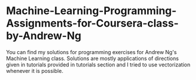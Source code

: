 # Machine-Learning-Programming-Assignments-for-Coursera-class-by-Andrew-Ng

You can find my solutions for programming exercises for Andrew Ng's Machine Learning class.
Solutions are mostly applications of directions given in tutorials provided in tutorials section
and I tried to use vectorization whenever it is possible.
